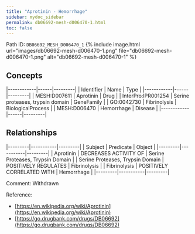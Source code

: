 ```yaml
---
title: "Aprotinin - Hemorrhage"
sidebar: mydoc_sidebar
permalink: db06692-mesh-d006470-1.html
toc: false 
---
```



Path ID: `DB06692_MESH_D006470_1`
{% include image.html url="images/db06692-mesh-d006470-1.png" file="db06692-mesh-d006470-1.png" alt="db06692-mesh-d006470-1" %}

## Concepts

|------------|------|---------|
| Identifier | Name | Type    |
|------------|------|---------|
| MESH:D007611 | Aprotinin | Drug |
| InterPro:IPR001254 | Serine proteases, trypsin domain | GeneFamily |
| GO:0042730 | Fibrinolysis | BiologicalProcess |
| MESH:D006470 | Hemorrhage | Disease |
|------------|------|---------|

## Relationships

|---------|-----------|---------|
| Subject | Predicate | Object  |
|---------|-----------|---------|
| Aprotinin | DECREASES ACTIVITY OF | Serine Proteases, Trypsin Domain |
| Serine Proteases, Trypsin Domain | POSITIVELY REGULATES | Fibrinolysis |
| Fibrinolysis | POSITIVELY CORRELATED WITH | Hemorrhage |
|---------|-----------|---------|

Comment: Withdrawn

Reference: 
  - [https://en.wikipedia.org/wiki/Aprotinin](https://en.wikipedia.org/wiki/Aprotinin)
  - [https://go.drugbank.com/drugs/DB06692](https://go.drugbank.com/drugs/DB06692)

